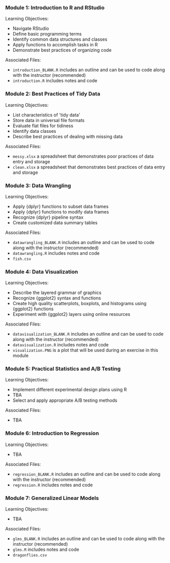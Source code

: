 ### Module 1: Introduction to R and RStudio  
Learning Objectives:  
- Navigate RStudio  
- Define basic programming terms  
- Identify common data structures and classes  
- Apply functions to accomplish tasks in R  
- Demonstrate best practices of organizing code  

Associated Files:  
- `introduction_BLANK.R` includes an outline and can be used to code along with the instructor (recommended)  
- `introduction.R` includes notes and code  

### Module 2: Best Practices of Tidy Data  
Learning Objectives:  
- List characteristics of 'tidy data'  
- Store data in universal file formats  
- Evaluate flat files for tidiness  
- Identify data classes  
- Describe best practices of dealing with missing data  

Associated Files:  
- `messy.xlsx` a spreadsheet that demonstrates poor practices of data entry and storage
- `clean.xlsx` a spreadsheet that demonstrates best practices of data entry and storage

### Module 3: Data Wrangling  
Learning Objectives:  
- Apply {dplyr} functions to subset data frames  
- Apply {dplyr} functions to modify data frames  
- Recognize {dplyr} pipeline syntax  
- Create customized data summary tables  

Associated Files:  
- `datawrangling_BLANK.R` includes an outline and can be used to code along with the instructor (recommended)  
- `datawrangling.R` includes notes and code  
- `fish.csv`

### Module 4: Data Visualization  
Learning Objectives:  
- Describe the layered grammar of graphics  
- Recognize {ggplot2} syntax and functions  
- Create high quality scatterplots, boxplots, and histograms using {ggplot2} functions  
- Experiment with {ggplot2} layers using online resources  

Associated Files:  
- `datavisualization_BLANK.R` includes an outline and can be used to code along with the instructor (recommended)  
- `datavisualization.R` includes notes and code  
- `visualization.PNG` is a plot that will be used during an exercise in this module  

### Module 5: Practical Statistics and A/B Testing  
Learning Objectives:  
- Implement different experimental design plans using R  
- TBA
- Select and apply appropriate A/B testing methods  

Associated Files:  
- TBA  

### Module 6: Introduction to Regression  
Learning Objectives:  
- TBA  

Associated Files:  
- `regression_BLANK.R` includes an outline and can be used to code along with the instructor (recommended)  
- `regression.R` includes notes and code  

### Module 7: Generalized Linear Models  
Learning Objectives:  
- TBA  

Associated Files:  
- `glms_BLANK.R` includes an outline and can be used to code along with the instructor (recommended)  
- `glms.R` includes notes and code  
- `dragonflies.csv`  
